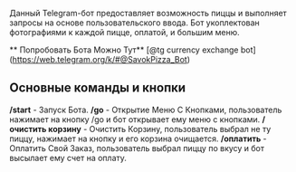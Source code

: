 
Данный Telegram-бот предоставляет возможность пиццы и выполняет запросы на основе пользовательского ввода. Бот укоплектован фотографиями к каждой пицце, оплатой, и большим меню.

** Попробовать Бота Можно Тут**
[@tg currency exchange bot] (https://web.telegram.org/k/#@SavokPizza_Bot)

##  Основные команды и кнопки

**/start** - Запуск Бота.
**/go** - Открытие Меню С Кнопками, пользователь нажимает на кнопку /go и бот открывает ему меню с кнопками.
**/очистить корзину** - Очистить Корзину, пользователь выбрал не ту пиццу, нажимает на кнопку и его корзина очищается.
**/оплатить** - Оплатить Свой Заказ, пользователь выбрал пиццу по вкусу и бот высылает ему счет на оплату.
